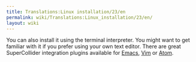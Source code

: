 ```yaml
---
title: Translations:Linux installation/23/en
permalink: wiki/Translations:Linux_installation/23/en/
layout: wiki
---
```


You can also install it using the terminal interpreter. You might want
to get familiar with it if you prefer using your own text editor. There
are great SuperCollider integration plugins available for
[Emacs](https://github.com/supercollider/scel),
[Vim](https://github.com/supercollider/scvim) or
[Atom](https://atom.io/packages/supercollider).
